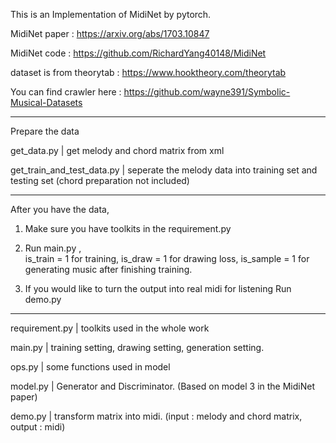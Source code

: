 
This is an Implementation of MidiNet by pytorch.

MidiNet paper : https://arxiv.org/abs/1703.10847 

MidiNet code  : https://github.com/RichardYang40148/MidiNet 

dataset is from theorytab : https://www.hooktheory.com/theorytab 

You can find crawler here : https://github.com/wayne391/Symbolic-Musical-Datasets 




--------------------------------------------------------------------------------------------------
Prepare the data

get_data.py                     |  get melody and chord matrix from xml


get_train_and_test_data.py      |  seperate the melody data into training set and testing set (chord preparation not included)

--------------------------------------------------------------------------------------------------
After you have the data, 
1. Make sure you have toolkits in the requirement.py
2. Run main.py ,  
  is_train = 1 for training, 
  is_draw = 1 for drawing loss, 
  is_sample = 1 for generating music after finishing training.
  
3. If you would like to turn the output into real midi for listening
  Run demo.py

--------------------------------------------------------------------------------------------------
requirement.py                  |  toolkits used in the whole work

main.py                         |  training setting, drawing setting, generation setting.

ops.py                          |  some functions used in model

model.py                        |  Generator and Discriminator.   (Based on model 3 in the MidiNet paper)

demo.py                         |  transform matrix into midi. (input : melody and chord matrix, output : midi)




